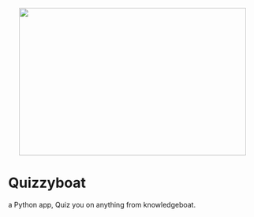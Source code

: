 <p align="center">
  <img width="460" height="300" src="https://github.com/DamnUi/Quizzyboat/assets/81849260/b745166f-591d-44ee-aa4c-83b45a963309">
</p>

# Quizzyboat
a Python app, Quiz you on anything from knowledgeboat. 
